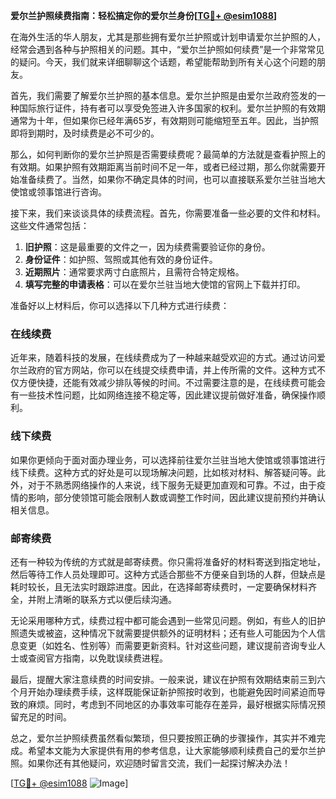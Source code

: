 **爱尔兰护照续费指南：轻松搞定你的爱尔兰身份[[TG💪+ @esim1088](https://t.me/s/esim1088)]**

在海外生活的华人朋友，尤其是那些拥有爱尔兰护照或计划申请爱尔兰护照的人，经常会遇到各种与护照相关的问题。其中，“爱尔兰护照如何续费”是一个非常常见的疑问。今天，我们就来详细聊聊这个话题，希望能帮助到所有关心这个问题的朋友。

首先，我们需要了解爱尔兰护照的基本信息。爱尔兰护照是由爱尔兰政府签发的一种国际旅行证件，持有者可以享受免签进入许多国家的权利。爱尔兰护照的有效期通常为十年，但如果你已经年满65岁，有效期则可能缩短至五年。因此，当护照即将到期时，及时续费是必不可少的。

那么，如何判断你的爱尔兰护照是否需要续费呢？最简单的方法就是查看护照上的有效期。如果护照有效期距离当前时间不足一年，或者已经过期，那么你就需要开始准备续费了。当然，如果你不确定具体的时间，也可以直接联系爱尔兰驻当地大使馆或领事馆进行咨询。

接下来，我们来谈谈具体的续费流程。首先，你需要准备一些必要的文件和材料。这些文件通常包括：

1. **旧护照**：这是最重要的文件之一，因为续费需要验证你的身份。
2. **身份证件**：如护照、驾照或其他有效的身份证件。
3. **近期照片**：通常要求两寸白底照片，且需符合特定规格。
4. **填写完整的申请表格**：可以在爱尔兰驻当地大使馆的官网上下载并打印。

准备好以上材料后，你可以选择以下几种方式进行续费：

### 在线续费

近年来，随着科技的发展，在线续费成为了一种越来越受欢迎的方式。通过访问爱尔兰政府的官方网站，你可以在线提交续费申请，并上传所需的文件。这种方式不仅方便快捷，还能有效减少排队等候的时间。不过需要注意的是，在线续费可能会有一些技术性问题，比如网络连接不稳定等，因此建议提前做好准备，确保操作顺利。

### 线下续费

如果你更倾向于面对面办理业务，可以选择前往爱尔兰驻当地大使馆或领事馆进行线下续费。这种方式的好处是可以现场解决问题，比如核对材料、解答疑问等。此外，对于不熟悉网络操作的人来说，线下服务无疑更加直观和可靠。不过，由于疫情的影响，部分使领馆可能会限制人数或调整工作时间，因此建议提前预约并确认相关信息。

### 邮寄续费

还有一种较为传统的方式就是邮寄续费。你只需将准备好的材料寄送到指定地址，然后等待工作人员处理即可。这种方式适合那些不方便亲自到场的人群，但缺点是耗时较长，且无法实时跟踪进度。因此，在选择邮寄续费时，一定要确保材料齐全，并附上清晰的联系方式以便后续沟通。

无论采用哪种方式，续费过程中都可能会遇到一些常见问题。例如，有些人的旧护照遗失或被盗，这种情况下就需要提供额外的证明材料；还有些人可能因为个人信息变更（如姓名、性别等）而需要更新资料。针对这些问题，建议提前咨询专业人士或查阅官方指南，以免耽误续费进程。

最后，提醒大家注意续费的时间安排。一般来说，建议在护照有效期结束前三到六个月开始办理续费手续，这样既能保证新护照按时收到，也能避免因时间紧迫而导致的麻烦。同时，考虑到不同地区的办事效率可能存在差异，最好根据实际情况预留充足的时间。

总之，爱尔兰护照续费虽然看似繁琐，但只要按照正确的步骤操作，其实并不难完成。希望本文能为大家提供有用的参考信息，让大家能够顺利续费自己的爱尔兰护照。如果你还有其他疑问，欢迎随时留言交流，我们一起探讨解决办法！

[[TG💪+ @esim1088](https://t.me/s/esim1088) ![Image](https://i.postimg.cc/4NQfJmqS/Snipaste-2025-05-13-00-14-12.png)]